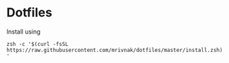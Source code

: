 # Dotfiles

Install using

```zsh -c '$(curl -fsSL https://raw.githubusercontent.com/mrivnak/dotfiles/master/install.zsh)'```
